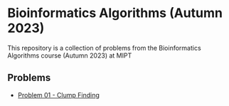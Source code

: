 # Bioinformatics Algorithms (Autumn 2023)

This repository is a collection of problems from the Bioinformatics Algorithms course (Autumn 2023) at MIPT

## Problems

- [Problem 01 - Clump Finding](problem-01)